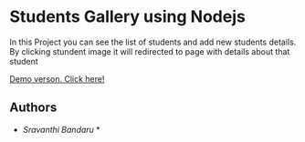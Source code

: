 # Students Gallery using Nodejs

In this Project you can see the list of students and add new students details.
By clicking stundent image it will redirected to page with details about that student

[Demo verson. Click here!](https://warm-falls-30351.herokuapp.com/)


## Authors

* *Sravanthi Bandaru* * 

